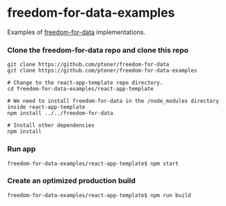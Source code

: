 # freedom-for-data-examples
Examples of [freedom-for-data](https://github.com/ptoner/freedom-for-data) implementations. 

### Clone the freedom-for-data repo and clone this repo
```console
git clone https://github.com/ptoner/freedom-for-data
git clone https://github.com/ptoner/freedom-for-data-examples

# Change to the react-app-template repo directory.
cd freedom-for-data-examples/react-app-template

# We need to install freedom-for-data in the /node_modules directory inside react-app-template
npm install ../../freedom-for-data

# Install other dependencies
npm install

```

### Run app
```console
freedom-for-data-examples/react-app-template$ npm start
```

### Create an optimized production build
```console
freedom-for-data-examples/react-app-template$ npm run build
````